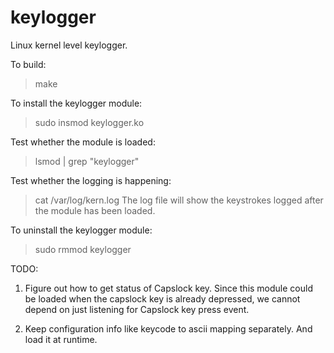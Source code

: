 keylogger
=========

Linux kernel level keylogger.

To build:
>make

To install the keylogger module:
>sudo insmod keylogger.ko

Test whether the module is loaded:
>lsmod | grep "keylogger"

Test whether the logging is happening:
>cat /var/log/kern.log
The log file will show the keystrokes logged after the module has been loaded.

To uninstall the keylogger module:
>sudo rmmod keylogger



TODO:

1. Figure out how to get status of Capslock key. Since this module could be loaded when the capslock key is already depressed, we cannot depend on just listening for Capslock key press event.

2. Keep configuration info like keycode to ascii mapping separately. And load it at runtime.

